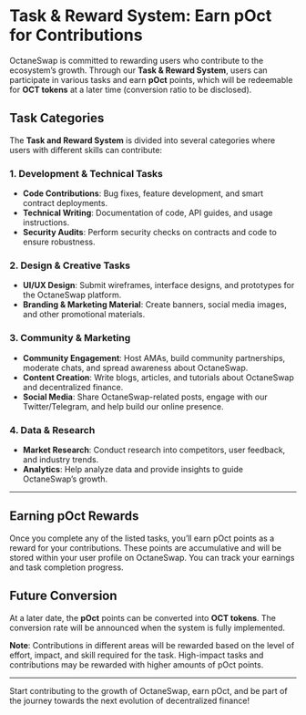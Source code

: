 # Task & Reward System: Earn pOct for Contributions

OctaneSwap is committed to rewarding users who contribute to the ecosystem’s growth. Through our **Task & Reward System**, users can participate in various tasks and earn **pOct** points, which will be redeemable for **OCT tokens** at a later time (conversion ratio to be disclosed).

## Task Categories

The **Task and Reward System** is divided into several categories where users with different skills can contribute:

### 1. Development & Technical Tasks
- **Code Contributions**: Bug fixes, feature development, and smart contract deployments.
- **Technical Writing**: Documentation of code, API guides, and usage instructions.
- **Security Audits**: Perform security checks on contracts and code to ensure robustness.

### 2. Design & Creative Tasks
- **UI/UX Design**: Submit wireframes, interface designs, and prototypes for the OctaneSwap platform.
- **Branding & Marketing Material**: Create banners, social media images, and other promotional materials.

### 3. Community & Marketing
- **Community Engagement**: Host AMAs, build community partnerships, moderate chats, and spread awareness about OctaneSwap.
- **Content Creation**: Write blogs, articles, and tutorials about OctaneSwap and decentralized finance.
- **Social Media**: Share OctaneSwap-related posts, engage with our Twitter/Telegram, and help build our online presence.

### 4. Data & Research
- **Market Research**: Conduct research into competitors, user feedback, and industry trends.
- **Analytics**: Help analyze data and provide insights to guide OctaneSwap’s growth.

---

## Earning pOct Rewards

Once you complete any of the listed tasks, you’ll earn pOct points as a reward for your contributions. These points are accumulative and will be stored within your user profile on OctaneSwap. You can track your earnings and task completion progress.

## Future Conversion

At a later date, the **pOct** points can be converted into **OCT tokens**. The conversion rate will be announced when the system is fully implemented.

**Note**: Contributions in different areas will be rewarded based on the level of effort, impact, and skill required for the task. High-impact tasks and contributions may be rewarded with higher amounts of pOct points.

---

Start contributing to the growth of OctaneSwap, earn pOct, and be part of the journey towards the next evolution of decentralized finance!
